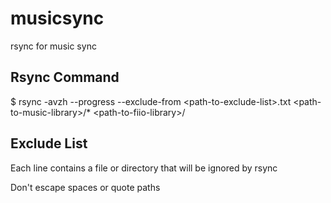 # musicsync
rsync for music sync

## Rsync Command
$ rsync -avzh --progress --exclude-from \<path-to-exclude-list\>.txt \<path-to-music-library\>/\* \<path-to-fiio-library\>/

## Exclude List
Each line contains a file or directory that will be ignored by rsync

Don't escape spaces or quote paths
